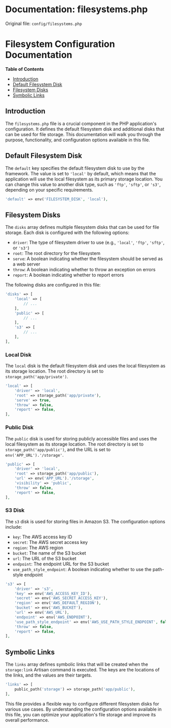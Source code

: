 # Documentation: filesystems.php

Original file: `config/filesystems.php`

# Filesystem Configuration Documentation

**Table of Contents**

* [Introduction](#introduction)
* [Default Filesystem Disk](#default-filesystem-disk)
* [Filesystem Disks](#filesystem-disks)
* [Symbolic Links](#symbolic-links)

## Introduction

The `filesystems.php` file is a crucial component in the PHP application's configuration. It defines the default filesystem disk and additional disks that can be used for file storage. This documentation will walk you through the purpose, functionality, and configuration options available in this file.

## Default Filesystem Disk

The `default` key specifies the default filesystem disk to use by the framework. The value is set to `'local'` by default, which means that the application will use the local filesystem as its primary storage location. You can change this value to another disk type, such as `'ftp'`, `'sftp'`, or `'s3'`, depending on your specific requirements.

```php
'default' => env('FILESYSTEM_DISK', 'local'),
```

## Filesystem Disks

The `disks` array defines multiple filesystem disks that can be used for file storage. Each disk is configured with the following options:

* `driver`: The type of filesystem driver to use (e.g., `'local'`, `'ftp'`, `'sftp'`, or `'s3'`)
* `root`: The root directory for the filesystem
* `serve`: A boolean indicating whether the filesystem should be served as a web server
* `throw`: A boolean indicating whether to throw an exception on errors
* `report`: A boolean indicating whether to report errors

The following disks are configured in this file:

```php
'disks' => [
    'local' => [
        // ...
    ],
    'public' => [
        // ...
    ],
    's3' => [
        // ...
    ],
],
```

### Local Disk

The `local` disk is the default filesystem disk and uses the local filesystem as its storage location. The root directory is set to `storage_path('app/private')`.

```php
'local' => [
    'driver' => 'local',
    'root' => storage_path('app/private'),
    'serve' => true,
    'throw' => false,
    'report' => false,
],
```

### Public Disk

The `public` disk is used for storing publicly accessible files and uses the local filesystem as its storage location. The root directory is set to `storage_path('app/public')`, and the URL is set to `env('APP_URL').'/storage'`.

```php
'public' => [
    'driver' => 'local',
    'root' => storage_path('app/public'),
    'url' => env('APP_URL').'/storage',
    'visibility' => 'public',
    'throw' => false,
    'report' => false,
],
```

### S3 Disk

The `s3` disk is used for storing files in Amazon S3. The configuration options include:

* `key`: The AWS access key ID
* `secret`: The AWS secret access key
* `region`: The AWS region
* `bucket`: The name of the S3 bucket
* `url`: The URL of the S3 bucket
* `endpoint`: The endpoint URL for the S3 bucket
* `use_path_style_endpoint`: A boolean indicating whether to use the path-style endpoint

```php
's3' => [
    'driver' => 's3',
    'key' => env('AWS_ACCESS_KEY_ID'),
    'secret' => env('AWS_SECRET_ACCESS_KEY'),
    'region' => env('AWS_DEFAULT_REGION'),
    'bucket' => env('AWS_BUCKET'),
    'url' => env('AWS_URL'),
    'endpoint' => env('AWS_ENDPOINT'),
    'use_path_style_endpoint' => env('AWS_USE_PATH_STYLE_ENDPOINT', false),
    'throw' => false,
    'report' => false,
],
```

## Symbolic Links

The `links` array defines symbolic links that will be created when the `storage:link` Artisan command is executed. The keys are the locations of the links, and the values are their targets.

```php
'links' => [
    public_path('storage') => storage_path('app/public'),
],
```

This file provides a flexible way to configure different filesystem disks for various use cases. By understanding the configuration options available in this file, you can optimize your application's file storage and improve its overall performance.